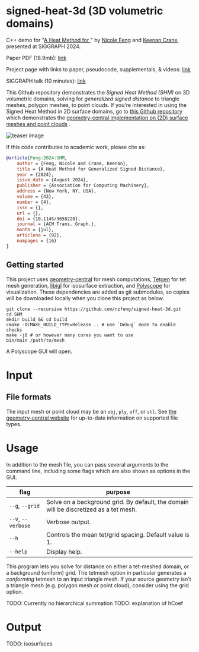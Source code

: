 # signed-heat-3d (3D volumetric domains)

C++ demo for "[A Heat Method for ](https://nzfeng.github.io/research/SignedHeatMethod/index.html)" by [Nicole Feng](https://nzfeng.github.io/index.html) and [Keenan Crane](https://www.cs.cmu.edu/~kmcrane/), presented at SIGGRAPH 2024.

Paper PDF (18.9mb): [link](https://nzfeng.github.io/research/SignedHeatMethod/SignedDistance.pdf)

Project page with links to paper, pseudocode, supplementals, & videos: [link](https://nzfeng.github.io/research/SignedHeatMethod/index.html)

SIGGRAPH talk (10 minutes): [link]()

This Github repository demonstrates the _Signed Heat Method (SHM)_ on 3D volumetric domains, solving for _generalized signed distance_ to triangle meshes, polygon meshes, to point clouds. If you're interested in using the Signed Heat Method in 2D surface domains, go to [this Github repository](https://github.com/nzfeng/signed-heat-demo) which demonstrates the [geometry-central implementation on (2D) surface meshes and point clouds]() .

![teaser image](media/teaser.png)

If this code contributes to academic work, please cite as:
```bibtex
@article{Feng:2024:SHM,
	author = {Feng, Nicole and Crane, Keenan},
	title = {A Heat Method for Generalized Signed Distance},
	year = {2024},
	issue_date = {August 2024},
	publisher = {Association for Computing Machinery},
	address = {New York, NY, USA},
	volume = {43},
	number = {4},
	issn = {},
	url = {},
	doi = {10.1145/3658220},
	journal = {ACM Trans. Graph.},
	month = {jul},
	articleno = {92},
	numpages = {16}
}
```

## Getting started

This project uses [geometry-central](https://geometry-central.net) for mesh computations, [Tetgen]() for tet mesh generation, [libigl](https://libigl.github.io/) for isosurface extraction, and [Polyscope](http://polyscope.run/) for visualization. These dependencies are added as git submodules, so copies will be downloaded locally when you clone this project as below.

```
git clone --recursive https://github.com/nzfeng/signed-heat-3d.git
cd SHM
mkdir build && cd build
cmake -DCMAKE_BUILD_TYPE=Release .. # use `Debug` mode to enable checks
make -j8 # or however many cores you want to use
bin/main /path/to/mesh
```
A Polyscope GUI will open.

# Input

## File formats
The input mesh or point cloud may be an `obj`, `ply`, `off`, or `stl`. See [the geometry-central website](https://geometry-central.net/surface/utilities/io/#reading-meshes) for up-to-date information on supported file types.

# Usage

In addition to the mesh file, you can pass several arguments to the command line, including some flags which are also shown as options in the GUI.

|flag | purpose|
| ------------- |-------------|
|`--g`, `--grid`| Solve on a background grid. By default, the domain will be discretized as a tet mesh. |
|`--V`, `--verbose`| Verbose output. |
|`--h`| Controls the mean tet/grid spacing. Default value is 1.|
|`--help`| Display help. |

This program lets you solve for distance on either a tet-meshed domain, or a background (uniform) grid. The tetmesh option in particular generates a _conforming_ tetmesh to an input triangle mesh. If your source geometry isn't a triangle mesh (e.g. polygon mesh or point cloud), consider using the grid option.

TODO: Currently no hierarchical summation
TODO: explanation of hCoef

# Output

TODO: isosurfaces